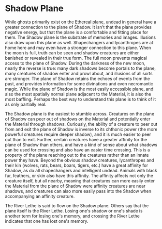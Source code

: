 # Shadow Plane

While ghosts primarily exist on the Ethereal plane, undead in general have a greater connection to the plane of Shadow. It isn't that the plane provides negative energy, but that the plane is a comfortable and fitting place for them. The Shadow plane is the substrate of memories and images. Illusions also draw upon this plane as well. Shapechangers and lycanthropes are at home here and may even have a stronger connection to this plane. When the moon is full, truth can be seen and shadow creatures are either banished or revealed in their true form. The full moon prevents magical access to the plane of Shadow. During the darkness of the new moon, nearly the reverse is true: many dark shadows become portals to the plane, many creatures of shadow enter and prowl about, and illusions of all sorts are stronger. The plane of Shadow retains the echoes of events from the past, and provides information for some divinations and even necromantic magic. While the plane of Shadow is the most easily accessible plane, and also the most spatially normal plane adjacent to the Material, it is also the most baffling. Perhaps the best way to understand this plane is to think of it as only partially real.

The Shadow plane is the easiest to stumble across. Creatures on the plane of Shadow can peer out of shadows on the Material and potentially enter the Material through shadows. Curiously, the ability of a creature to peer out from and exit the plane of Shadow is inverse to its chthonic power (the more powerful creatures require deeper shadow), and it is much easier to peer out than to exit. Further, certain creatures have a greater affinity for the plane of Shadow than others, and have a kind of sense about what shadows can be used for crossing and also have an easier time crossing. This is a property of the plane reaching out to the creatures rather than an innate power they have. Beyond the obvious shadow creatures, lycanthropes and their kin (wolves, rats, bears, boars, tigers, etc.) have a great affinity for Shadow, as do all shapechangers and intelligent undead. Animals with black fur, feathers, or skin also have this affinity. The affinity affects not only the creature itself, but all nearby, meaning that creatures can more easily enter the Material from the plane of Shadow were affinity creatures are near shadows, and creatures can also more easily pass into the Shadow when accompanying an affinity creature.

The River Lethe is said to flow on the Shadow plane. Others say that the plane itself is the River Lethe. Losing one's shadow or one's shade is another term for losing one's memory, and crossing the River Lethe indicates that one has lost one's memory.
